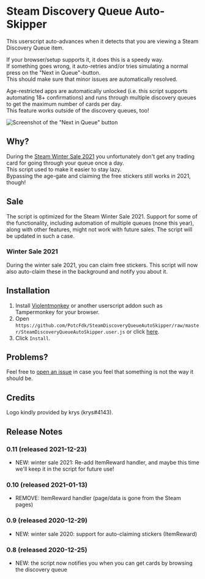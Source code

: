 # Steam Discovery Queue Auto-Skipper
This userscript auto-advances when it detects that you are viewing a Steam Discovery Queue item.  

If your browser/setup supports it, it does this is a speedy way.  
If something goes wrong, it auto-retries and/or tries simulating a normal press on the "Next in Queue"-button.  
This should make sure that minor issues are automatically resolved.  

Age-restricted apps are automatically unlocked (i.e. this script supports automating 18+ confirmations) and runs through multiple discovery queues to get the maximum number of cards per day.  
This feature works outside of the discovery queues, too!

![Screenshot of the "Next in Queue" button](https://i.imgur.com/NuCCY8D.png)

## Why?
During the [Steam Winter Sale 2021](https://store.steampowered.com/points/howitworks) you unfortunately don't get any trading card for going through your queue once a day.  
This script used to make it easier to stay lazy.  
Bypassing the age-gate and claiming the free stickers still works in 2021, though!

## Sale
The script is optimized for the Steam Winter Sale 2021. Support for some of the functionality, including automation of multiple queues (none this year), along with other features, might not work with future sales. The script will be updated in such a case.

### Winter Sale 2021
During the winter sale 2021, you can claim free stickers. This script will now also auto-claim these in the background and notify you about it.

## Installation
1. Install [Violentmonkey](https://violentmonkey.github.io/get-it/) or another userscript addon such as Tampermonkey for your browser.
2. Open `https://github.com/PotcFdk/SteamDiscoveryQueueAutoSkipper/raw/master/SteamDiscoveryQueueAutoSkipper.user.js` or click [here](https://github.com/PotcFdk/SteamDiscoveryQueueAutoSkipper/raw/master/SteamDiscoveryQueueAutoSkipper.user.js).
3. Click `Install`.  

## Problems?
Feel free to [open an issue](https://github.com/PotcFdk/SteamDiscoveryQueueAutoSkipper/issues) in case you feel that something is not the way it should be.

## Credits
Logo kindly provided by krys (krys#4143).

## Release Notes

### 0.11 (released 2021-12-23)
- NEW: winter sale 2021: Re-add ItemReward handler, and maybe this time we'll keep it in the script for future use!

### 0.10 (released 2021-01-13)
- REMOVE: ItemReward handler (page/data is gone from the Steam pages)

### 0.9 (released 2020-12-29)
- NEW: winter sale 2020: support for auto-claiming stickers (ItemReward)

### 0.8 (released 2020-12-25)
- NEW: the script now notifies you when you can get cards by browsing the discovery queue
